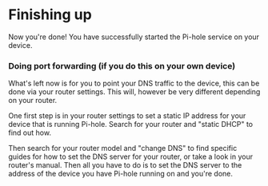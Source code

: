 # Finishing up

Now you're done! You have successfully started the Pi-hole service on your device.


### Doing port forwarding (if you do this on your own device)

What's left now is for you to point your DNS traffic to the device, this can be done via your router settings. This will, however be very different depending on your router.

One first step is in your router settings to set a static IP address for your device that is running Pi-hole. Search for your router and "static DHCP" to find out how.

Then search for your router model and "change DNS" to find specific guides for how to set the DNS server for your router, or take a look in your router's manual. Then all you have to do is to set the DNS server to the address of the device you have Pi-hole running on and you're done.
